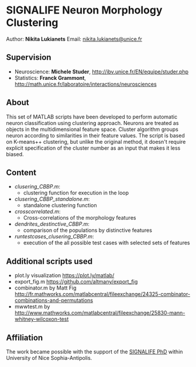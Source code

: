 SIGNALIFE Neuron Morphology Clustering
===
Author: **Nikita Lukianets**
Email: [nikita.lukianets@unice.fr](mailto:nikita.lukianets@unice.fr)

Supervision
---
 - Neuroscience: **Michele Studer**, http://ibv.unice.fr/EN/equipe/studer.php
 - Statistics: **Franck Grammont**, http://math.unice.fr/laboratoire/interactions/neurosciences

About
---
This set of MATLAB scripts have been developed to perform automatic neuron classification using clustering approach. Neurons are treated as objects in the multidimensional feature space. Cluster algorithm groups neuron according to similarities in their feature values. The script is based on K-means++ clustering, but unlike the original method, it doesn't require explicit specification of the cluster number as an input that makes it less biased.

Content
---
- *clusering_CBBP.m*: 
	- clustering function for execution in the loop
- *clusering_CBBP_standalone.m*: 
	- standalone clustering function
- *crosscorrelated.m*: 
	- Cross-correlations of the morphology features
- *dendrites_destinctive_CBBP.m*: 
	- comparison of the populations by distinctive features
- *runtestcases_clusering_CBBP.m*: 
	- execution of the all possible test cases with selected sets of features

Additional scripts used
---
- plot.ly visualization https://plot.ly/matlab/
- export_fig.m https://github.com/altmany/export_fig
- combinator.m by Matt Fig http://fr.mathworks.com/matlabcentral/fileexchange/24325-combinator-combinations-and-permutations
- mwwtest.m by http://www.mathworks.com/matlabcentral/fileexchange/25830-mann-whitney-wilcoxon-test

Affiliation
---
The work became possible with the support of the [SIGNALIFE PhD](http://signalife.unice.fr/) within University of Nice Sophia-Antipolis. 
